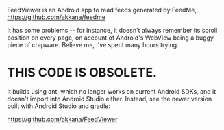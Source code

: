 FeedViewer is an Android app to read feeds generated by FeedMe,
https://github.com/akkana/feedme

It has some problems -- for instance, it doesn't always remember its
scroll position on every page, on account of Android's WebView being
a buggy piece of crapware. Believe me, I've spent many hours trying.

# THIS CODE IS OBSOLETE.

It builds using ant, which no longer works on current Android SDKs,
and it doesn't import into Android Studio either.
Instead, see the newer version built with Android Studio and gradle:

https://github.com/akkana/FeedViewer

